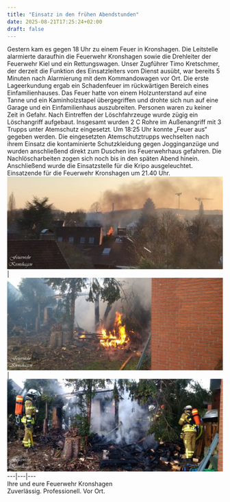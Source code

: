 ```yaml
---
title: "Einsatz in den frühen Abendstunden"
date: 2025-08-21T17:25:24+02:00
draft: false
---
```


Gestern kam es gegen 18 Uhr zu einem Feuer in Kronshagen. Die Leitstelle alarmierte daraufhin die Feuerwehr Kronshagen sowie die Drehleiter der Feuerwehr Kiel und ein Rettungswagen.
Unser Zugführer Timo Kretschmer, der derzeit die Funktion des Einsatzleiters vom Dienst ausübt, war bereits 5 Minuten nach Alarmierung mit dem Kommandowagen vor Ort.
Die erste Lageerkundung ergab ein Schadenfeuer im rückwärtigen Bereich eines Einfamilienhauses. Das Feuer hatte von einem Holzunterstand auf eine Tanne und ein Kaminholzstapel übergegriffen und drohte sich nun auf eine Garage und ein Einfamilienhaus auszubreiten. Personen waren zu keiner Zeit in Gefahr. Nach Eintreffen der Löschfahrzeuge wurde zügig ein Löschangriff aufgebaut.
Insgesamt wurden 2 C Rohre im Außenangriff mit 3 Trupps unter Atemschutz eingesetzt. Um 18:25 Uhr konnte „Feuer aus“ gegeben werden. Die eingesetzten Atemschutztrupps wechselten nach ihrem Einsatz die kontaminierte Schutzkleidung gegen Jogginganzüge und wurden anschließend direkt zum Duschen ins Feuerwehrhaus gefahren.
Die Nachlöscharbeiten zogen sich noch bis in den späten Abend hinein. Anschließend wurde die Einsatzstelle für die Kripo ausgeleuchtet. Einsatzende für die Feuerwehr Kronshagen um 21.40 Uhr.
[![b_0_250_16777215_00_images_artikel_Einsatz_2020-03-26_1.jpg](img/b_0_250_16777215_00_images_artikel_Einsatz_2020-03-26_1.jpg)](/images/artikel/Einsatz_2020-03-26_1.jpg) | [![b_0_250_16777215_00_images_artikel_Einsatz_2020-03-26_2.jpg](img/b_0_250_16777215_00_images_artikel_Einsatz_2020-03-26_2.jpg)](/images/artikel/Einsatz_2020-03-26_2.jpg) | [![b_0_250_16777215_00_images_artikel_Einsatz_2020-03-26_3.jpg](img/b_0_250_16777215_00_images_artikel_Einsatz_2020-03-26_3.jpg)](/images/artikel/Einsatz_2020-03-26_3.jpg)  
---|---|---  
Ihre und eure Feuerwehr Kronshagen  
Zuverlässig. Professionell. Vor Ort.
